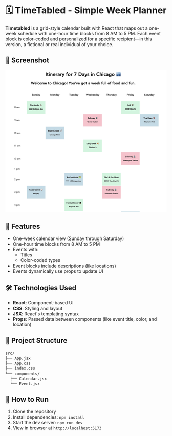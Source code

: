 # 🗓️ TimeTabled - Simple Week Planner

**Timetabled** is a grid-style calendar built with React that maps out a one-week schedule with one-hour time blocks from 8 AM to 5 PM. Each event block is color-coded and personalized for a specific recipient—in this version, a fictional or real individual of your choice.

## 📸 Screenshot

![TimeTabled Screenshot](./public/planner.jpg)

## 🚀 Features

- One-week calendar view (Sunday through Saturday)
- One-hour time blocks from 8 AM to 5 PM
- Events with:
  - Titles
  - Color-coded types
- Event blocks include descriptions (like locations)
- Events dynamically use props to update UI

## 🛠️ Technologies Used

- **React**: Component-based UI
- **CSS**: Styling and layout
- **JSX**: React's templating syntax
- **Props**: Passed data between components (like event title, color, and location)

## 📁 Project Structure

```
src/
├── App.jsx
├── App.css
├── index.css
└── components/
  ├── Calendar.jsx
  └── Event.jsx
````

## 📝 How to Run

1. Clone the repository
2. Install dependencies: `npm install`
3. Start the dev server: `npm run dev`
4. View in browser at `http://localhost:5173`
